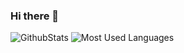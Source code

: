 ### Hi there 👋

<!--
**Q-1515/Q-1515** is a ✨ _special_ ✨ repository because its `README.md` (this file) appears on your GitHub profile.

Here are some ideas to get you started:

- 🔭 I’m currently working on ...
- 🌱 I’m currently learning ...
- 👯 I’m looking to collaborate on ...
- 🤔 I’m looking for help with ...
- 💬 Ask me about ...
- 📫 How to reach me: ...
- 😄 Pronouns: ...
- ⚡ Fun fact: ...
-->

![GithubStats](https://github-readme-stats.vercel.app/api?username=Q-1515&show_icons=true&theme=dark&count_private=true)
![Most Used Languages](https://github-readme-stats.vercel.app/api/top-langs/?username=Q-1515&theme=dark&layout=compact)

